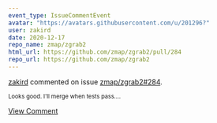 ```yaml
---
event_type: IssueCommentEvent
avatar: "https://avatars.githubusercontent.com/u/201296?"
user: zakird
date: 2020-12-17
repo_name: zmap/zgrab2
html_url: https://github.com/zmap/zgrab2/pull/284
repo_url: https://github.com/zmap/zgrab2
---
```


<a href='https://github.com/zakird' target='_blank'>zakird</a> commented on issue <a href='https://github.com/zmap/zgrab2/pull/284' target='_blank'>zmap/zgrab2#284</a>.

<small>Looks good. I'll merge when tests pass....</small>

<a href='https://github.com/zmap/zgrab2/pull/284' target='_blank'>View Comment</a>